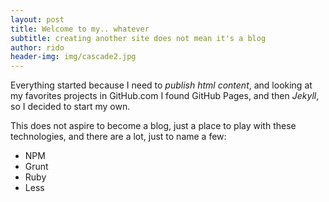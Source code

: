 ```yaml
---
layout:	post
title: Welcome to my.. whatever
subtitle: creating another site does not mean it's a blog
author:	rido
header-img: img/cascade2.jpg
---
```


Everything started because I need to *publish html content*, and looking at my
favorites projects in GitHub.com I found GitHub Pages, and then _Jekyll_, so I decided
to start my own.

This does not aspire to become a blog, just a place to play with these technologies, and there are a lot, just to name a few:

* NPM
* Grunt
* Ruby
* Less


